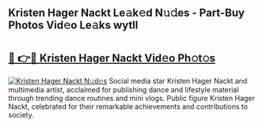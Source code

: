 ## Kristen Hager Nackt Le𝚊k𝚎d N𝚞𝚍es - Part-Buy Photos Vid𝚎o Le𝚊ks wytll

# <h2><a href="http://fb6rgiw.evod.top/?m=Kristen+Hager+Nackt">🔗 👉🔴 Kristen Hager Nackt Vid𝚎o Ph𝚘t𝚘s</a></h2>

[![Kristen Hager Nackt N𝚞d𝚎s](https://i.imgur.com/8V9OHl7.gif)](http://fb6rgiw.evod.top/?m=Kristen+Hager+Nackt)
Social media star Kristen Hager Nackt and multimedia artist, acclaimed for publishing dance and lifestyle material through trending dance routines and mini vlogs. Public figure Kristen Hager Nackt, celebrated for their remarkable achievements and contributions to society. 
